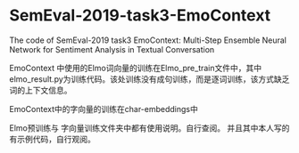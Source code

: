 # SemEval-2019-task3-EmoContext
The code of SemEval-2019 task3 EmoContext: Multi-Step Ensemble Neural Network for Sentiment Analysis in Textual Conversation

EmoContext 中使用的Elmo词向量的训练在Elmo_pre_train文件中，其中elmo_result.py为训练代码。该处训练没有成句训练，而是逐词训练，该方式缺乏词的上下文信息。

EmoContext中的字向量的训练在char-embeddings中

Elmo预训练与 字向量训练文件夹中都有使用说明。自行查阅。  并且其中本人写的有示例代码，自行观阅。